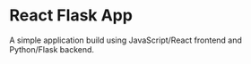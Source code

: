 # React Flask App
A simple application build using JavaScript/React frontend and Python/Flask backend.
